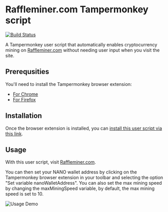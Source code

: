 # Raffleminer.com Tampermonkey script

[![Build Status](https://travis-ci.org/jasonheecs/tampermonkey-raffle-miner.svg?branch=master)](https://travis-ci.org/jasonheecs/tampermonkey-raffle-miner)

A Tampermonkey user script that automatically enables cryptocurrency mining on [Raffleminer.com](https://www.raffleminer.com/?ref=ech9jm) without needing user input when you visit the site.

## Prerequsities
You'll need to install the Tampermonkey browser extension:

- [For Chrome](https://chrome.google.com/webstore/detail/tampermonkey/dhdgffkkebhmkfjojejmpbldmpobfkfo)
- [For Firefox](https://addons.mozilla.org/en-US/firefox/addon/tampermonkey/)

## Installation
Once the browser extension is installed, you can [install this user script via this link](https://greasyfork.org/scripts/369211-raffleminer-com-throttle-script/code/Raffleminercom%20throttle%20script.user.js).

## Usage
With this user script, visit [Raffleminer.com](https://www.raffleminer.com/?ref=ech9jm). 

You can then set your NANO wallet address by clicking on the Tampermonkey browser extension in your toolbar and selecting the option "Set variable nanoWalletAddress". You can also set the max mining speed by changing the maxMiningSpeed variable, by default, the max mining speed is set to 10.

![Usage Demo](https://i.imgur.com/qJfXEsd.gif)